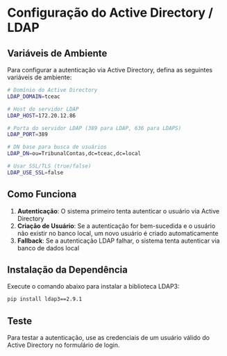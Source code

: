 # Configuração do Active Directory / LDAP

## Variáveis de Ambiente

Para configurar a autenticação via Active Directory, defina as seguintes variáveis de ambiente:

```bash
# Domínio do Active Directory
LDAP_DOMAIN=tceac

# Host do servidor LDAP
LDAP_HOST=172.20.12.86

# Porta do servidor LDAP (389 para LDAP, 636 para LDAPS)
LDAP_PORT=389

# DN base para busca de usuários
LDAP_DN=ou=TribunalContas,dc=tceac,dc=local

# Usar SSL/TLS (true/false)
LDAP_USE_SSL=false
```

## Como Funciona

1. **Autenticação**: O sistema primeiro tenta autenticar o usuário via Active Directory
2. **Criação de Usuário**: Se a autenticação for bem-sucedida e o usuário não existir no banco local, um novo usuário é criado automaticamente
3. **Fallback**: Se a autenticação LDAP falhar, o sistema tenta autenticar via banco de dados local

## Instalação da Dependência

Execute o comando abaixo para instalar a biblioteca LDAP3:

```bash
pip install ldap3==2.9.1
```

## Teste

Para testar a autenticação, use as credenciais de um usuário válido do Active Directory no formulário de login.

